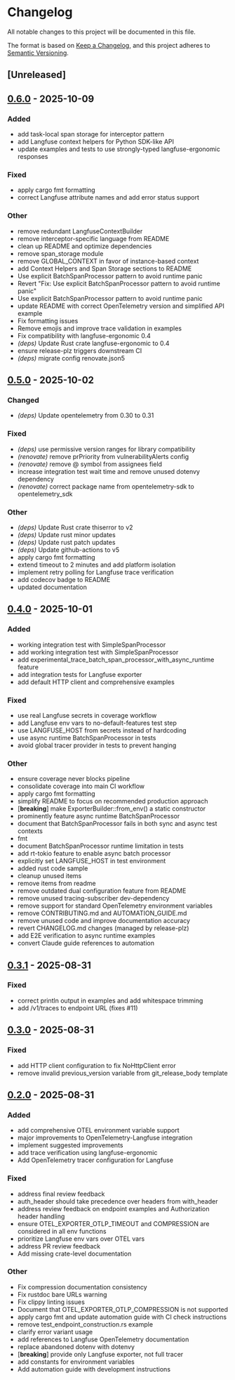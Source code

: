# Changelog

All notable changes to this project will be documented in this file.

The format is based on [Keep a Changelog](https://keepachangelog.com/en/1.0.0/),
and this project adheres to [Semantic Versioning](https://semver.org/spec/v2.0.0.html).

## [Unreleased]

## [0.6.0](https://github.com/genai-rs/opentelemetry-langfuse/compare/v0.5.0...v0.6.0) - 2025-10-09

### Added

- add task-local span storage for interceptor pattern
- add Langfuse context helpers for Python SDK-like API
- update examples and tests to use strongly-typed langfuse-ergonomic responses

### Fixed

- apply cargo fmt formatting
- correct Langfuse attribute names and add error status support

### Other

- remove redundant LangfuseContextBuilder
- remove interceptor-specific language from README
- clean up README and optimize dependencies
- remove span_storage module
- remove GLOBAL_CONTEXT in favor of instance-based context
- add Context Helpers and Span Storage sections to README
- Use explicit BatchSpanProcessor pattern to avoid runtime panic
- Revert "Fix: Use explicit BatchSpanProcessor pattern to avoid runtime panic"
- Use explicit BatchSpanProcessor pattern to avoid runtime panic
- update README with correct OpenTelemetry version and simplified API example
- Fix formatting issues
- Remove emojis and improve trace validation in examples
- Fix compatibility with langfuse-ergonomic 0.4
- *(deps)* Update Rust crate langfuse-ergonomic to 0.4
- ensure release-plz triggers downstream CI
- *(deps)* migrate config renovate.json5

## [0.5.0](https://github.com/genai-rs/opentelemetry-langfuse/compare/v0.4.0...v0.5.0) - 2025-10-02

### Changed

- *(deps)* Update opentelemetry from 0.30 to 0.31

### Fixed

- *(deps)* use permissive version ranges for library compatibility
- *(renovate)* remove prPriority from vulnerabilityAlerts config
- *(renovate)* remove @ symbol from assignees field
- increase integration test wait time and remove unused dotenvy dependency
- *(renovate)* correct package name from opentelemetry-sdk to opentelemetry_sdk

### Other

- *(deps)* Update Rust crate thiserror to v2
- *(deps)* Update rust minor updates
- *(deps)* Update rust patch updates
- *(deps)* Update github-actions to v5
- apply cargo fmt formatting
- extend timeout to 2 minutes and add platform isolation
- implement retry polling for Langfuse trace verification
- add codecov badge to README
- updated documentation

## [0.4.0](https://github.com/genai-rs/opentelemetry-langfuse/compare/v0.3.1...v0.4.0) - 2025-10-01

### Added

- working integration test with SimpleSpanProcessor
- add working integration test with SimpleSpanProcessor
- add experimental_trace_batch_span_processor_with_async_runtime feature
- add integration tests for Langfuse exporter
- add default HTTP client and comprehensive examples

### Fixed

- use real Langfuse secrets in coverage workflow
- add Langfuse env vars to no-default-features test step
- use LANGFUSE_HOST from secrets instead of hardcoding
- use async runtime BatchSpanProcessor in tests
- avoid global tracer provider in tests to prevent hanging

### Other

- ensure coverage never blocks pipeline
- consolidate coverage into main CI workflow
- apply cargo fmt formatting
- simplify README to focus on recommended production approach
- [**breaking**] make ExporterBuilder::from_env() a static constructor
- prominently feature async runtime BatchSpanProcessor
- document that BatchSpanProcessor fails in both sync and async test contexts
- fmt
- document BatchSpanProcessor runtime limitation in tests
- add rt-tokio feature to enable async batch processor
- explicitly set LANGFUSE_HOST in test environment
- added rust code sample
- cleanup unused items
- remove items from readme
- remove outdated dual configuration feature from README
- remove unused tracing-subscriber dev-dependency
- remove support for standard OpenTelemetry environment variables
- remove CONTRIBUTING.md and AUTOMATION_GUIDE.md
- remove unused code and improve documentation accuracy
- revert CHANGELOG.md changes (managed by release-plz)
- add E2E verification to async runtime examples
- convert Claude guide references to automation

## [0.3.1](https://github.com/genai-rs/opentelemetry-langfuse/compare/v0.3.0...v0.3.1) - 2025-08-31

### Fixed

- correct println output in examples and add whitespace trimming
- add /v1/traces to endpoint URL (fixes #11)

## [0.3.0](https://github.com/genai-rs/opentelemetry-langfuse/compare/v0.2.0...v0.3.0) - 2025-08-31

### Fixed

- add HTTP client configuration to fix NoHttpClient error
- remove invalid previous_version variable from git_release_body template

## [0.2.0](https://github.com/genai-rs/opentelemetry-langfuse/compare/v0.1.0...v0.2.0) - 2025-08-31

### Added

- add comprehensive OTEL environment variable support
- major improvements to OpenTelemetry-Langfuse integration
- implement suggested improvements
- add trace verification using langfuse-ergonomic
- Add OpenTelemetry tracer configuration for Langfuse

### Fixed

- address final review feedback
- auth_header should take precedence over headers from with_header
- address review feedback on endpoint examples and Authorization header handling
- ensure OTEL_EXPORTER_OTLP_TIMEOUT and COMPRESSION are considered in all env functions
- prioritize Langfuse env vars over OTEL vars
- address PR review feedback
- Add missing crate-level documentation

### Other

- Fix compression documentation consistency
- Fix rustdoc bare URLs warning
- Fix clippy linting issues
- Document that OTEL_EXPORTER_OTLP_COMPRESSION is not supported
- apply cargo fmt and update automation guide with CI check instructions
- remove test_endpoint_construction.rs example
- clarify error variant usage
- add references to Langfuse OpenTelemetry documentation
- replace abandoned dotenv with dotenvy
- [**breaking**] provide only Langfuse exporter, not full tracer
- add constants for environment variables
- Add automation guide with development instructions
